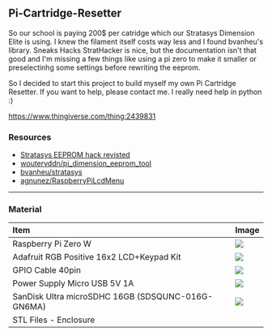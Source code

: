 ## Pi-Cartridge-Resetter
So our school is paying 200$ per catridge which our Stratasys Dimension Elite is using. I knew the filament itself costs way less and I found bvanheu's library. Sneaks Hacks StratHacker is nice, but the documentation isn't that good and I'm missing a few things like using a pi zero to make it smaller or preselectinhg some settings before rewriting the eeprom.

So I decided to start this project to build myself my own Pi Cartridge Resetter. If you want to help, please contact me. I really need help in python :)

https://www.thingiverse.com/thing:2439831

### Resources

- [Stratasys EEPROM hack revisted](http://haveblue.org/?p=1988)
- [woutervddn/pi_dimension_eeprom_tool](https://github.com/woutervddn/pi_dimension_eeprom_tool)
- [bvanheu/stratasys](https://github.com/bvanheu/stratasys)
- [agnunez/RaspberryPiLcdMenu](https://github.com/agnunez/RaspberryPiLcdMenu)

---
### Material
|Item                                       |Image|
|:----------------------------------------- |:------|
| Raspberry Pi Zero W                       |[![](https://i.imgur.com/d47pKzps.jpg)](https://i.imgur.com/d47pKzp.jpg)|
| Adafruit RGB Positive 16x2 LCD+Keypad Kit |[![](https://i.imgur.com/QeVEgQYs.jpg)](https://i.imgur.com/QeVEgQY.jpg)|
| GPIO Cable 40pin                          |[![](https://i.imgur.com/TDVpDFrs.jpg)](https://i.imgur.com/TDVpDFr.jpg)|
| Power Supply Micro USB 5V 1A              |[![](https://i.imgur.com/FewOjj0s.jpg)](https://i.imgur.com/FewOjj0.jpg)|
| SanDisk Ultra microSDHC 16GB (SDSQUNC-016G-GN6MA)|[![](https://i.imgur.com/2scgsBts.jpg)](https://i.imgur.com/2scgsBt.jpg)|
| STL Files - Enclosure                     ||

